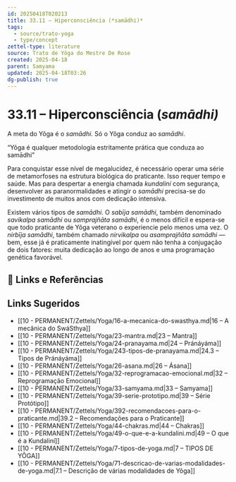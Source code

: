 ```yaml
---
id: 20250418T020213
title: 33.11 – Hiperconsciência (*samādhi)*
tags:
  - source/trato-yoga
  - type/concept
zettel-type: literature
source: Trato de Yôga do Mestre De Rose
created: 2025-04-18
parent: Samyama
updated: 2025-04-18T03:26
dg-publish: true
---
```


# 33.11 – Hiperconsciência (*samādhi)*

A meta do Yôga é o *samādhi*. Só o Yôga conduz ao *samādhi*.

“Yôga é qualquer metodologia estritamente prática que conduza ao samādhi”

Para conquistar esse nível de megalucidez, é necessário operar uma série de metamorfoses na estrutura biológica do praticante. Isso requer tempo e saúde. Mas para despertar a energia chamada *kundaliní* com segurança, desenvolver as paranormalidades e atingir o *samādhi* precisa-se do investimento de muitos anos com dedicação intensiva.

Existem vários tipos de *samādhi*. O *sabīja samādhi*, também denominado *savikalpa samādhi* ou *samprajñāta samādhi*, é o menos difícil e espera-se que todo praticante de Yôga veterano o experiencie pelo menos uma vez. O *nirbīja samādhi*, também chamado *nirvikalpa* ou *asamprajñāta samādhi* — bem, esse já é praticamente inatingível por quem não tenha a conjugação de dois fatores: muita dedicação ao longo de anos e uma programação genética favorável.

## 🔗 Links e Referências

## Links Sugeridos

- [[10 - PERMANENT/Zettels/Yoga/16-a-mecanica-do-swasthya.md\|16 – A mecânica do SwáSthya]]
- [[10 - PERMANENT/Zettels/Yoga/23-mantra.md\|23 – Mantra]]
- [[10 - PERMANENT/Zettels/Yoga/24-pranayama.md\|24 – Pránáyáma]]
- [[10 - PERMANENT/Zettels/Yoga/243-tipos-de-pranayama.md\|24.3 – Tipos de Pránáyáma]]
- [[10 - PERMANENT/Zettels/Yoga/26-asana.md\|26 – Ásana]]
- [[10 - PERMANENT/Zettels/Yoga/32-reprogramacao-emocional.md\|32 – Reprogramação Emocional]]
- [[10 - PERMANENT/Zettels/Yoga/33-samyama.md\|33 – Samyama]]
- [[10 - PERMANENT/Zettels/Yoga/39-serie-prototipo.md\|39 – Série Protótipo]]
- [[10 - PERMANENT/Zettels/Yoga/392-recomendacoes-para-o-praticante.md\|39.2 – Recomendações para o Praticante]]
- [[10 - PERMANENT/Zettels/Yoga/44-chakras.md\|44 – Chakras]]
- [[10 - PERMANENT/Zettels/Yoga/49-o-que-e-a-kundalini.md\|49 – O que é a Kundaliní]]
- [[10 - PERMANENT/Zettels/Yoga/7-tipos-de-yoga.md\|7 – TIPOS DE YÔGA]]
- [[10 - PERMANENT/Zettels/Yoga/71-descricao-de-varias-modalidades-de-yoga.md\|7.1 – Descrição de várias modalidades de Yôga]]